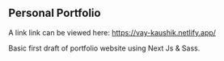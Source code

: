 ## Personal Portfolio

A link link can be viewed here: https://vay-kaushik.netlify.app/

Basic first draft of portfolio website using Next Js & Sass.
